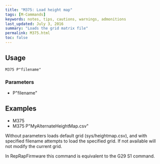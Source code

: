 ```yaml
---
title: "M375: Load height map" 
tags: [M-Commands]
keywords: notes, tips, cautions, warnings, admonitions
last_updated: July 3, 2016
summary: "Loads the grid matrix file"
permalink: M375.html
toc: false
---
```



## Usage ##
```
M375 P"filename"
```

### Parameters ###

+ P"filename"

## Examples ##

+ M375
+ M375 P"MyAlternateHeightMap.csv"


Without parameters loads default grid (sys/heightmap.csv), and with specified filename attempts to load the specified grid. If not available will not modify the current grid.

In RepRapFirmware this command is equivalent to the G29 S1 command.

